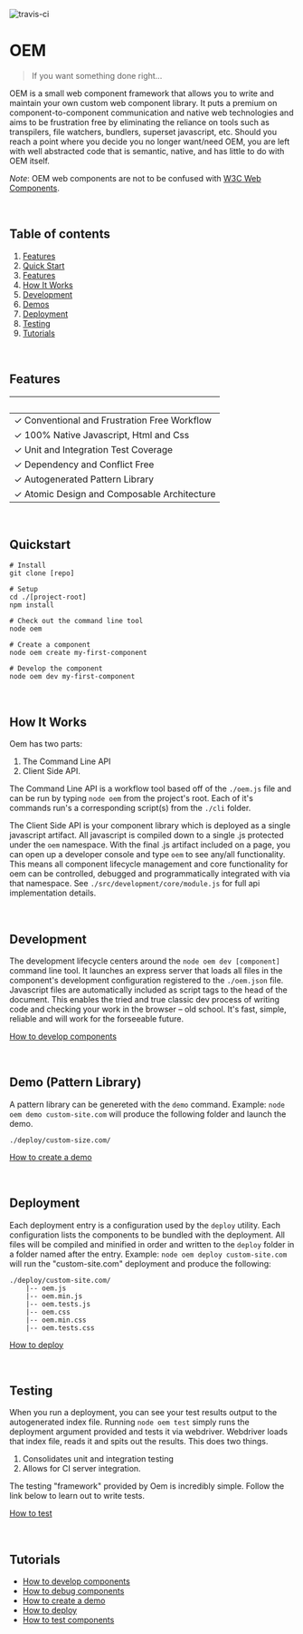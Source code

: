 ![travis-ci](https://travis-ci.org/kvnlnt/oem.svg?branch=master)

# OEM

> If you want something done right...

OEM is a small web component framework that allows you to write and maintain your own custom web component library. It puts a premium on component-to-component communication and native web technologies and aims to be frustration free by eliminating the reliance on tools such as transpilers, file watchers, bundlers, superset javascript, etc. Should you reach a point where you decide you no longer want/need OEM, you are left with well abstracted code that is semantic, native, and has little to do with OEM itself.

*Note*: OEM web components are not to be confused with [W3C Web Components](https://www.w3.org/TR/components-intro/).

 <br/>

## Table of contents
1. [Features](#features)
1. [Quick Start](#quickstart)
1. [Features](#features)
1. [How It Works](#how-it-works)
1. [Development](#development)
1. [Demos](#pattern-library)
1. [Deployment](#deployment)
1. [Testing](#testing)
1. [Tutorials](#tutorials)


<br/>

<a name="features"></a>
## Features

  &nbsp; |
 ------ |
&#x2713; Conventional and Frustration Free Workflow |
&#x2713; 100% Native Javascript, Html and Css |
&#x2713; Unit and Integration Test Coverage |
&#x2713; Dependency and Conflict Free  |
&#x2713; Autogenerated Pattern Library |
&#x2713; Atomic Design and Composable Architecture |

<br/>

<a name="quickstart"></a>
## Quickstart

    # Install
    git clone [repo]

    # Setup
    cd ./[project-root]
    npm install

    # Check out the command line tool
    node oem

    # Create a component
    node oem create my-first-component

    # Develop the component
    node oem dev my-first-component

<br/>

<a name="how-it-works"></a>
## How It Works
Oem has two parts: 

1. The Command Line API
1. Client Side API. 

The Command Line API is a workflow tool based off of the `./oem.js` file and can be run by typing `node oem` from the project's root. Each of it's commands run's a corresponding script(s) from the `./cli` folder. 

The Client Side API is your component library which is deployed as a single javascript artifact. All javascript is compiled down to a single .js protected under the `oem` namespace. With the final .js artifact included on a page, you can open up a developer console and type `oem` to see any/all functionality. This means all component lifecycle management and core functionality for oem can be controlled, debugged and programmatically integrated with via that namespace.
See `./src/development/core/module.js` for full api implementation details.

<br/>

<a name="development"></a>
## Development
The development lifecycle centers around the `node oem dev [component]` command line tool. It launches an express server that loads all files in the component's development configuration registered to the `./oem.json` file. Javascript files are automatically included as script tags to the head of the document. This enables the tried and true classic dev process of writing code and checking your work in the browser – old school. It's fast, simple, reliable and will work for the forseeable future.

[How to develop components](./docs/development.md)

<br/>

<a name="pattern-library"></a>
## Demo (Pattern Library)
A pattern library can be genereted with the `demo` command. Example: `node oem demo custom-site.com` will produce the following folder and launch the demo.

    ./deploy/custom-size.com/

[How to create a demo](./docs/demo.md)

<br/>

<a name="deployment"></a>
## Deployment
Each deployment entry is a configuration used by the `deploy` utility. Each configuration lists the components to be bundled with the deployment. All files will be compiled and minified in order and written to the `deploy` folder in a folder named after the entry. Example: `node oem deploy custom-site.com` will run the "custom-site.com" deployment and produce the following:

    ./deploy/custom-site.com/
        |-- oem.js
        |-- oem.min.js
        |-- oem.tests.js
        |-- oem.css
        |-- oem.min.css
        |-- oem.tests.css

[How to deploy](./docs/deployment.md)

<br/>

<a name="testing"></a>
## Testing
When you run a deployment, you can see your test results output to the autogenerated index file. Running `node oem test` simply runs the deployment argument provided and tests it via webdriver. Webdriver loads that index file, reads it and spits out the results. This does two things.

1. Consolidates unit and integration testing
1. Allows for CI server integration.

The testing "framework" provided by Oem is incredibly simple. Follow the link below to learn out to write tests.

[How to test](./docs/testing.md)

<br/>

<a name="Tutorials"></a>
## Tutorials
- [How to develop components](./docs/development.md)
- [How to debug components](./docs/debugging.md)
- [How to create a demo](./docs/demo.md)
- [How to deploy](./docs/deployment.md)
- [How to test components](./docs/testing.md)